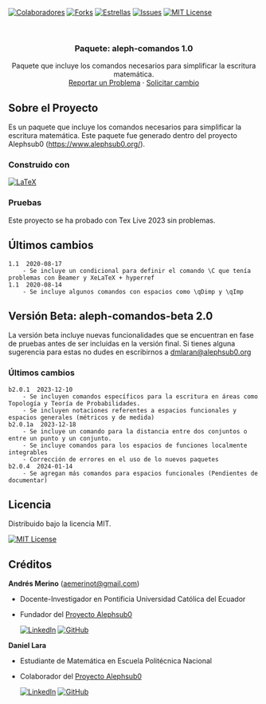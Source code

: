 <!-- Encabezado -->

[![Colaboradores][contributors-shield]][contributors-url]
[![Forks][forks-shield]][forks-url]
[![Estrellas][stars-shield]][stars-url]
[![Issues][issues-shield]][issues-url]
[![MIT License][license-shield]][license-url]

<!-- Título -->
<br />
<div align="center">

<h3 align="center">Paquete: aleph-comandos 1.0</h3>
  <p align="center">
    Paquete que incluye los comandos necesarios para simplificar la escritura matemática.
    <br />
    <a href="https://github.com/alephsub0/LaTeX_aleph-comandos/issues">Reportar un Problema</a>
    ·
    <a href="https://github.com/alephsub0/LaTeX_aleph-comandos/issues">Solicitar cambio</a>
    <br />
  </p>
</div>

<!-- Cuerpo -->

## Sobre el Proyecto

Es un paquete que incluye los comandos necesarios para simplificar la escritura matemática. Este paquete fue generado dentro del proyecto Alephsub0 (https://www.alephsub0.org/).

### Construido con

[![LaTeX][LaTeX]][LaTeX-url]

### Pruebas

Este proyecto se ha probado con Tex Live 2023 sin problemas.

## Últimos cambios

```
1.1  2020-08-17
    - Se incluye un condicional para definir el comando \C que tenía problemas con Beamer y XeLaTeX + hyperref
1.1  2020-08-14
    - Se incluye algunos comandos con espacios como \qDimp y \qImp
```

## Versión Beta: aleph-comandos-beta 2.0

La versión beta incluye nuevas funcionalidades que se encuentran en fase de pruebas antes de ser incluidas en la versión final. Si tienes alguna sugerencia para estas no dudes en escribirnos a dmlaran@alephsub0.org

### Últimos cambios

```
b2.0.1  2023-12-10
    - Se incluyen comandos específicos para la escritura en áreas como Topología y Teoría de Probabilidades.
    - Se incluyen notaciones referentes a espacios funcionales y espacios generales (métricos y de medida)
b2.0.1a  2023-12-18
    - Se incluye un comando para la distancia entre dos conjuntos o entre un punto y un conjunto.
    - Se incluye comandos para los espacios de funciones localmente integrables
    - Corrección de errores en el uso de lo nuevos paquetes
b2.0.4  2024-01-14
    - Se agregan más comandos para espacios funcionales (Pendientes de documentar)
```

## Licencia

Distribuido bajo la licencia MIT.

[![MIT License][license-shield]][license-url]

## Créditos

**Andrés Merino** (aemerinot@gmail.com)

- Docente-Investigador en Pontificia Universidad Católica del Ecuador
- Fundador del [Proyecto Alephsub0](https://www.alephsub0.org/about/)

  [![LinkedIn][linkedin-shield]][linkedin-url-aemt]
  [![GitHub][github-shield]][github-url-aemt]

**Daniel Lara**

- Estudiante de Matemática en Escuela Politécnica Nacional
- Colaborador del [Proyecto Alephsub0](https://www.alephsub0.org/about/)

  [![LinkedIn][linkedin-shield]][linkedin-url-dl]
  [![GitHub][github-shield]][github-url-dl]

<!-- MARKDOWN LINKS & IMAGES -->

[contributors-shield]: https://img.shields.io/github/contributors/alephsub0/LaTeX_aleph-comandos.svg?style=for-the-badge
[contributors-url]: https://github.com/alephsub0/LaTeX_aleph-comandos/graphs/contributors
[forks-shield]: https://img.shields.io/github/forks/alephsub0/LaTeX_aleph-comandos.svg?style=for-the-badge
[forks-url]: https://github.com/alephsub0/LaTeX_aleph-comandos/forks
[stars-shield]: https://img.shields.io/github/stars/alephsub0/LaTeX_aleph-comandos?style=for-the-badge
[stars-url]: https://github.com/alephsub0/LaTeX_aleph-comandos/stargazers
[issues-shield]: https://img.shields.io/github/issues/alephsub0/LaTeX_aleph-comandos.svg?style=for-the-badge
[issues-url]: https://github.com/alephsub0/LaTeX_aleph-comandos/issues
[license-shield]: https://img.shields.io/github/license/alephsub0/LaTeX_aleph-comandos.svg?style=for-the-badge
[license-url]: https://es.wikipedia.org/wiki/Licencia_MIT
[linkedin-shield]: https://img.shields.io/badge/linkedin-%230077B5.svg?style=for-the-badge&logo=linkedin&logoColor=white
[linkedin-url-aemt]: https://www.linkedin.com/in/andrés-merino-010a9b12b/
[linkedin-url-dl]: https://www.linkedin.com/in/mat-daniel-lara/
[github-shield]: https://img.shields.io/badge/github-%23121011.svg?style=for-the-badge&logo=github&logoColor=white
[github-url-aemt]: https://github.com/andres-merino
[github-url-dl]: https://github.com/daniel-lara-ec
[LaTeX]: https://img.shields.io/badge/LaTeX-008080?logo=latex&logoColor=fff&style=for-the-badge
[LaTeX-url]: https://www.latex-project.org/
